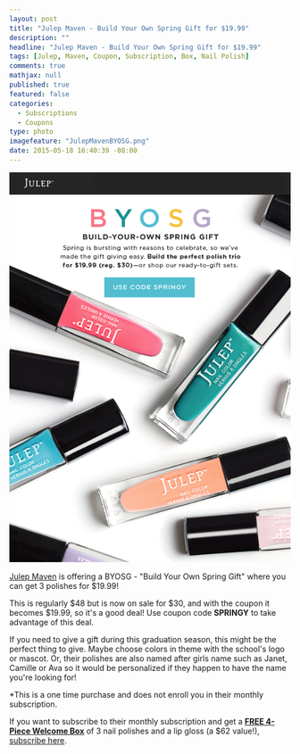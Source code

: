 ```yaml
---
layout: post
title: "Julep Maven - Build Your Own Spring Gift for $19.99"
description: ""
headline: "Julep Maven - Build Your Own Spring Gift for $19.99"
tags: [Julep, Maven, Coupon, Subscription, Box, Nail Polish]
comments: true
mathjax: null
published: true
featured: false
categories: 
  - Subscriptions
  - Coupons
type: photo
imagefeature: "JulepMavenBYOSG.png"
date: 2015-05-18 16:40:39 -08:00
---
```

![Julep Maven BYOSG](/images/JulepMavenBYOSG.png)
<p><a href="https://www.julep.com">Julep Maven</a> is offering a BYOSG - "Build Your Own Spring Gift" where you can get 3 polishes for $19.99!</p>

<p>This is regularly $48 but is now on sale for $30, and with the coupon it becomes $19.99, so it's a good deal! Use coupon code <b>SPRINGY</b> to take advantage of this deal.</p>

<p>If you need to give a gift during this graduation season, this might be the perfect thing to give. Maybe choose colors in theme with the school's logo or mascot. 
Or, their polishes are also named after girls name such as Janet, Camille or Ava so it would be personalized if they happen to have the name you're looking for!</p>

<p>*This is a one time purchase and does not enroll you in their monthly subscription.</p>

<p>If you want to subscribe to their monthly subscription and get a <a href="https://www.julep.com/rewardsref/index/refer/id/1532991/"><b>FREE 4-Piece Welcome Box</b></a> of 3 nail polishes and a lip gloss (a $62 value!), <a href="https://www.julep.com/rewardsref/index/refer/id/1532991/">subscribe here</a>.</p>

